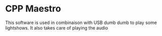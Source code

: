 # CPP Maestro

This software is used in combinaison with USB dumb dumb to play some lightshows.
It also takes care of playing the audio

